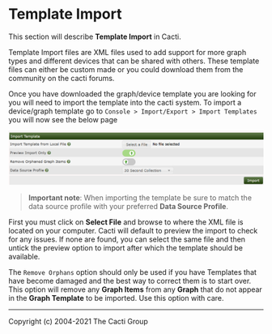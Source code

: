 # Template Import

This section will describe **Template Import** in Cacti.

Template Import files are XML files used to add support for more graph types and
different devices that can be shared with others. These template files can
either be custom made or you could download them from the community on the cacti
forums.

Once you have downloaded the graph/device template you are looking for you will
need to import the template into the cacti system. To import a device/graph
template go to `Console > Import/Export > Import Templates` you will now see
the below page

![Import Template](images/import-template.png)

> **Important note**: When importing the template be sure to match the data source
> profile with your preferred **Data Source Profile**.

First you must click on **Select File** and browse to where the XML file is
located on your computer.  Cacti will default to preview the import to check for
any issues. If none are found, you can select the same file and then untick the
preview option to import after which the template should be available.

The `Remove Orphans` option should only be used if you have Templates that have become
damaged and the best way to correct them is to start over.  This option will
remove any **Graph Items** from any **Graph** that do not appear in the **Graph Template**
to be imported.  Use this option with care.

---
<copy>Copyright (c) 2004-2021 The Cacti Group</copy>
